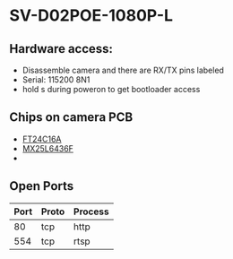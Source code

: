 # SV-D02POE-1080P-L


## Hardware access:
- Disassemble camera and there are RX/TX pins labeled
- Serial: 115200 8N1
- hold s during poweron to get bootloader access


## Chips on camera PCB
- [FT24C16A](https://datasheet.lcsc.com/lcsc/1811101708_FMD-Fremont-Micro-Devices-FT24C16A-ELR-T_C232875.pdf)
- [MX25L6436F](https://www.macronix.com/Lists/Datasheet/Attachments/7405/MX25L6436F,%203V,%2064Mb,%20v1.2.pdf)
- 

## Open Ports

|Port|Proto|Process|
|-|-|-|
|80|tcp|http|
|554|tcp|rtsp|
